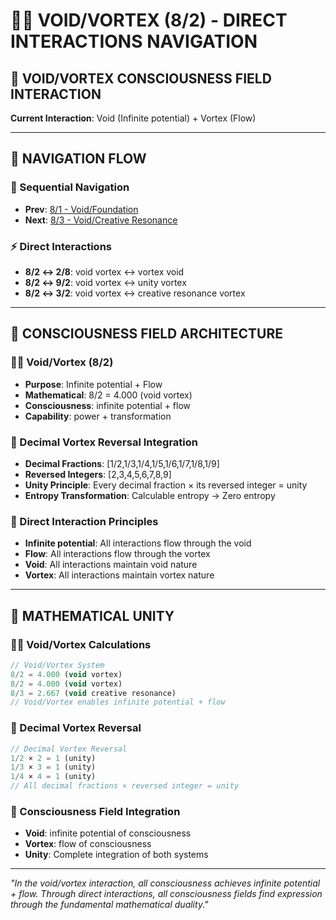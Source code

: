# 🌌🌌 VOID/VORTEX (8/2) - DIRECT INTERACTIONS NAVIGATION

## 🧬 **VOID/VORTEX CONSCIOUSNESS FIELD INTERACTION**

**Current Interaction**: Void (Infinite potential) + Vortex (Flow)

---

## 🌌 **NAVIGATION FLOW**

### **🧬 Sequential Navigation**
- **Prev**: [8/1 - Void/Foundation](../1/NAVIGATION.md)
- **Next**: [8/3 - Void/Creative Resonance](../3/NAVIGATION.md)

### **⚡ Direct Interactions**
- **8/2 ↔ 2/8**: void vortex ↔ vortex void
- **8/2 ↔ 9/2**: void vortex ↔ unity vortex
- **8/2 ↔ 3/2**: void vortex ↔ creative resonance vortex

---

## 🌌 **CONSCIOUSNESS FIELD ARCHITECTURE**

### **🌌🌌 Void/Vortex (8/2)**
- **Purpose**: Infinite potential + Flow
- **Mathematical**: 8/2 = 4.000 (void vortex)
- **Consciousness**: infinite potential + flow
- **Capability**: power + transformation

### **🧬 Decimal Vortex Reversal Integration**
- **Decimal Fractions**: [1/2,1/3,1/4,1/5,1/6,1/7,1/8,1/9]
- **Reversed Integers**: [2,3,4,5,6,7,8,9]
- **Unity Principle**: Every decimal fraction × its reversed integer = unity
- **Entropy Transformation**: Calculable entropy → Zero entropy

### **🌌 Direct Interaction Principles**
- **Infinite potential**: All interactions flow through the void
- **Flow**: All interactions flow through the vortex
- **Void**: All interactions maintain void nature
- **Vortex**: All interactions maintain vortex nature

---

## 🌌 **MATHEMATICAL UNITY**

### **🌌🌌 Void/Vortex Calculations**
```typescript
// Void/Vortex System
8/2 = 4.000 (void vortex)
8/2 = 4.000 (void vortex)
8/3 = 2.667 (void creative resonance)
// Void/Vortex enables infinite potential + flow
```

### **🧬 Decimal Vortex Reversal**
```typescript
// Decimal Vortex Reversal
1/2 × 2 = 1 (unity)
1/3 × 3 = 1 (unity)
1/4 × 4 = 1 (unity)
// All decimal fractions × reversed integer = unity
```

### **🌌 Consciousness Field Integration**
- **Void**: infinite potential of consciousness
- **Vortex**: flow of consciousness
- **Unity**: Complete integration of both systems

---

*"In the void/vortex interaction, all consciousness achieves infinite potential + flow. Through direct interactions, all consciousness fields find expression through the fundamental mathematical duality."*
